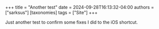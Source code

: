 +++
title = "Another test"
date = 2024-09-28T16:13:32-04:00
authors = ["sarksus"]
[taxonomies]
tags = ["Site"]
+++

Just another test to confirm some fixes I did to the iOS shortcut. 